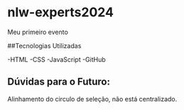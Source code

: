 # nlw-experts2024
Meu primeiro evento 

##Tecnologias Utilizadas

-HTML
-CSS
-JavaScript
-GitHub

## Dúvidas para o Futuro:
Alinhamento do circulo de seleção, não está centralizado.

